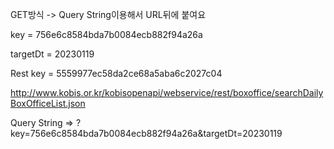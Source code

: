 GET방식 -> Query String이용해서 URL뒤에 붙여요

key = 756e6c8584bda7b0084ecb882f94a26a

targetDt = 20230119

Rest key = 5559977ec58da2ce68a5aba6c2027c04


http://www.kobis.or.kr/kobisopenapi/webservice/rest/boxoffice/searchDailyBoxOfficeList.json



Query String => ?key=756e6c8584bda7b0084ecb882f94a26a&targetDt=20230119